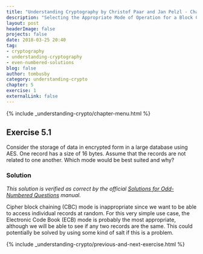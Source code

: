 ```yaml
---
title: "Understanding Cryptography by Christof Paar and Jan Pelzl - Chapter 5 Solutions - Ex5.1"
description: "Selecting the Appropriate Mode of Operation for a Block Cipher in a Specific Use-Case"
layout: post
headerImage: false
projects: false
date: 2018-03-25 20:40
tag:
- cryptography
- understanding-cryptography
- even-numbered-solutions
blog: false
author: tombusby
category: understanding-crypto
chapter: 5
exercise: 1
externalLink: false
---
```


{% include _understanding-crypto/chapter-menu.html %}

## Exercise 5.1

Consider the storage of data in encrypted form in a large database using AES. One record has a size of 16 bytes. Assume that the records are not related to one another. Which mode would be best suited and why?

### Solution

*This solution is verified as correct by the official [Solutions for Odd-Numbered Questions](http://wiki.crypto.rub.de/Buch/en/download/Understanding_Cryptography_Odd_Solutions.pdf) manual.*

Cipher block chaining (CBC) mode is inappropriate since we want to be able to access individual records at random. For this very simple use case, the Electronic Code Book (ECB) mode is probably the most appropriate, although we will be able to see if any two records are the same. This could potentially be solved by using some kind of salt if this is a problem.

{% include _understanding-crypto/previous-and-next-exercise.html %}
